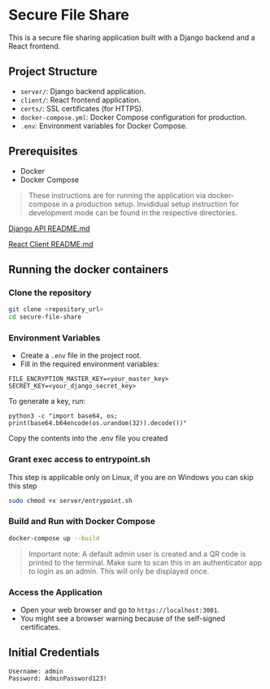 # Secure File Share

This is a secure file sharing application built with a Django backend and a React frontend.

## Project Structure

- `server/`: Django backend application.
- `client/`: React frontend application.
- `certs/`: SSL certificates (for HTTPS).
- `docker-compose.yml`: Docker Compose configuration for production.
- `.env`: Environment variables for Docker Compose.

## Prerequisites

- Docker
- Docker Compose

> These instructions are for running the application via docker-compose in a production setup. Invididual setup instruction for development mode can be found in the respective directories.

[Django API README.md](./server/README.md)

[React Client README.md](./client/README.md)

## Running the docker containers

### Clone the repository

```bash
git clone <repository_url>
cd secure-file-share
```

### Environment Variables

- Create a `.env` file in the project root.
- Fill in the required environment variables:

```
FILE_ENCRYPTION_MASTER_KEY=<your_master_key>
SECRET_KEY=<your_django_secret_key>
```

To generate a key, run:

`python3 -c "import base64, os; print(base64.b64encode(os.urandom(32)).decode())"`

Copy the contents into the .env file you created

### Grant exec access to entrypoint.sh

This step is applicable only on Linux, if you are on Windows you can skip this step

```bash
sudo chmod +x server/entrypoint.sh
```

### Build and Run with Docker Compose

```bash
docker-compose up --build
```

> Important note: A default admin user is created and a QR code is printed to the terminal. Make sure to scan this in an authenticator app to login as an admin. This will only be displayed once.

### Access the Application

- Open your web browser and go to `https://localhost:3001`.
- You might see a browser warning because of the self-signed certificates.

## Initial Credentials

```
Username: admin
Password: AdminPassword123!
```
